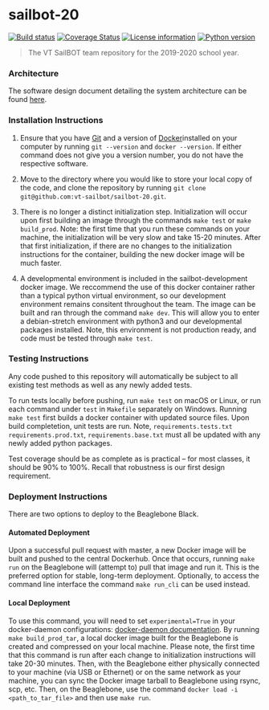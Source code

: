 # sailbot-20

[![Build status](https://travis-ci.com/vt-sailbot/sailbot-20.svg?branch=master)](https://travis-ci.com/vt-sailbot/sailbot-20)
[![Coverage Status](https://coveralls.io/repos/github/vt-sailbot/sailbot-20/badge.svg?branch=master)](https://coveralls.io/github/vt-sailbot/sailbot-20?branch=master)
[![License information](https://img.shields.io/badge/license-MIT-lightgrey.svg)](https://github.com/vt-sailbot/sailbot-20/blob/master/LICENSE)
[![Python version](https://img.shields.io/badge/python-3.5-blue.svg)](https://www.python.org/)

> The VT SailBOT team repository for the 2019-2020 school year.

### Architecture

The software design document detailing the system architecture can be found [here](https://docs.google.com/document/d/1JsAZn4CWerVZ45uQ7lLZehaZM9W0XL9Jg_lDHFKbvsM/edit?usp=sharing).

### Installation Instructions

1. Ensure that you have [Git](https://git-scm.com/downloads) and a version of [Docker](https://www.docker.com/get-started)installed on your computer by running `git --version` and `docker --version`. If either command does not give you a version number, you do not have the respective software.

2. Move to the directory where you would like to store your local copy of the code, and clone the repository by running `git clone git@github.com:vt-sailbot/sailbot-20.git`.

3. There is no longer a distinct initialization step. Initialization will occur upon first building an image through the commands `make test` or `make build_prod`. Note: the first time that you run these commands on your machine, the initialization will be very slow and take 15-20 minutes. After that first initialization, if there are no changes to the initialization instructions for the container, building the new docker image will be much faster.

4. A developmental environment is included in the sailbot-development docker image. We reccommend the use of this docker container rather than a typical python virtual environment, so our development environment remains consitent throughout the team. The image can be built and ran through the command `make dev`. This will allow you to enter a debian-stretch environment with python3 and our developmental packages installed. Note, this environment is not production ready, and code must be tested through `make test`.

### Testing Instructions

Any code pushed to this repository will automatically be subject to all existing test methods as well as any newly added tests.

To run tests locally before pushing, run `make test` on macOS or Linux, or run each command under `test` in `Makefile` separately on Windows. Running `make test` first builds a docker container with updated source files. Upon build completetion, unit tests are run. Note, `requirements.tests.txt` `requirements.prod.txt`, `requirements.base.txt` must all be updated with any newly added python packages.

Test coverage should be as complete as is practical – for most classes, it should be 90% to 100%. Recall that robustness is our first design requirement.

### Deployment Instructions

There are two options to deploy to the Beaglebone Black. 

#### Automated Deployment

Upon a successful pull request with master, a new Docker image will be built and pushed to the central Dockerhub. Once that occurs, running `make run` on the Beaglebone will (attempt to) pull that image and run it. This is the preferred option for stable, long-term deployment. Optionally, to access the command line interface the command `make run_cli` can be used instead.

#### Local Deployment

To use this command, you will need to set `experimental=True` in your docker-daemon configurations: [docker-daemon documentation](https://docs.docker.com/engine/reference/commandline/dockerd/). By running `make build_prod_tar`, a local docker image built for the Beaglebone is created and compressed on your local machine. Please note, the first time that this command is run after each change to initialization instructions will take 20-30 minutes. Then, with the Beaglebone either physically connected to your machine (via USB or Ethernet) or on the same network as your machine, you can sync the Docker image tarball to Beaglebone using rsync, scp, etc. Then, on the Beaglebone, use the command `docker load -i <path_to_tar_file>` and then use `make run`.
